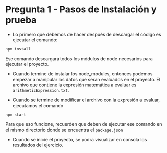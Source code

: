 # Pregunta 1 - Pasos de Instalación y prueba

* Lo primero que debemos de hacer después de descargar el código es ejecutar el comando:

```
npm install
```
Ese comando descargará todos los módulos de node necesarios para ejecutar el proyecto.

* Cuando termine de instalar los node_modules, entonces podemos empezar a manipular los datos que seran evaluados en el proyecto. El archivo que contiene la expresión matemática a evaluar es ```arithmeticExpression.txt```.

* Cuando se termine de modificar el archivo con la expresión a evaluar, ejecutamos el comando

```
npm start
```
Para que eso funcione, recuerden que deben de ejecutar ese comando en el mismo directorio donde se encuentra el ```package.json```

* Cuando se inicie el proyecto, se podra visualizar en consola los resultados del ejercicio.